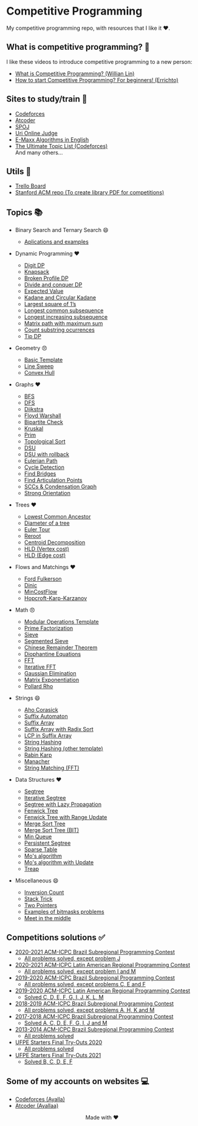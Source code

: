 # Competitive Programming

My competitive programming repo, with resources that I like it :heart:.

## **What is competitive programming? :thinking:**

I like these videos to introduce competitive programming to a new person:

- [What is Competitive Programming? (Willian Lin)](https://www.youtube.com/watch?v=ueNT-w7Oluw)
- [How to start Competitive Programming? For beginners! (Errichto)](https://www.youtube.com/watch?v=xAeiXy8-9Y8)

## **Sites to study/train :rocket:**

- [Codeforces](https://codeforces.com/)
- [Atcoder](https://atcoder.jp/)
- [SPOJ](https://www.spoj.com/)
- [Uri Online Judge](https://www.urionlinejudge.com.br/judge/en/login)
- [E-Maxx Algorithms in English](https://cp-algorithms.com/)
- [The Ultimate Topic List (Codeforces)](https://codeforces.com/blog/entry/95106)
  <br>
  And many others...

## **Utils :notebook:**

- [Trello Board](https://trello.com/b/o82WwA0k/competitive-programming)
- [Stanford ACM repo (To create library PDF for competitions)](https://github.com/jaehyunp/stanfordacm)

## **Topics :books:**

- Binary Search and Ternary Search :smile:

  - [Aplications and examples](https://github.com/jonh14lk/Competitive_Programming/blob/master/Binary%20Search%20and%20Ternary%20Search/Aplications.cpp)

- Dynamic Programming :heart:

  - [Digit DP](https://github.com/jonh14lk/Competitive_Programming/blob/master/Dynamic%20programming%20and%20common%20problems/Digitdp.cpp)
  - [Knapsack](https://github.com/jonh14lk/Competitive_Programming/blob/master/Dynamic%20programming%20and%20common%20problems/Knapsack.cpp)
  - [Broken Profile DP](https://github.com/jonh14lk/Competitive_Programming/blob/master/Dynamic%20programming%20and%20common%20problems/broken_profile.cpp)
  - [Divide and conquer DP](https://github.com/jonh14lk/Competitive_Programming/blob/master/Dynamic%20programming%20and%20common%20problems/divideandconquer.cpp)
  - [Expected Value](https://github.com/jonh14lk/Competitive_Programming/blob/master/Dynamic%20programming%20and%20common%20problems/expected_value.cpp)
  - [Kadane and Circular Kadane](https://github.com/jonh14lk/Competitive_Programming/blob/master/Dynamic%20programming%20and%20common%20problems/largest-sum-contiguous-subarray.cpp)
  - [Largest square of 1’s](https://github.com/jonh14lk/Competitive_Programming/blob/master/Dynamic%20programming%20and%20common%20problems/largest_square.cpp)
  - [Longest common subsequence](https://github.com/jonh14lk/Competitive_Programming/blob/master/Dynamic%20programming%20and%20common%20problems/lcs.cpp)
  - [Longest increasing subsequence](https://github.com/jonh14lk/Competitive_Programming/blob/master/Dynamic%20programming%20and%20common%20problems/lis.cpp)
  - [Matrix path with maximum sum](https://github.com/jonh14lk/Competitive_Programming/blob/master/Dynamic%20programming%20and%20common%20problems/max_matrix_path.cpp)
  - [Count substring ocurrences](https://github.com/jonh14lk/Competitive_Programming/blob/master/Dynamic%20programming%20and%20common%20problems/subsequences_string.cpp)
  - [Tip DP](https://github.com/jonh14lk/Competitive_Programming/blob/master/Dynamic%20programming%20and%20common%20problems/tip.cpp)

- Geometry :angry:

  - [Basic Template](https://github.com/jonh14lk/Competitive_Programming/blob/master/Geometry/points_and_vectors.cpp)
  - [Line Sweep](https://github.com/jonh14lk/Competitive_Programming/blob/master/Geometry/LineSweep.cpp)
  - [Convex Hull](https://github.com/jonh14lk/Competitive_Programming/blob/master/Geometry/ConvexHull.cpp)

- Graphs :heart:

  - [BFS](https://github.com/jonh14lk/Competitive_Programming/blob/master/Graph/BFS.cpp)
  - [DFS](https://github.com/jonh14lk/Competitive_Programming/blob/master/Graph/DFS.cpp)
  - [Dijkstra](https://github.com/jonh14lk/Competitive_Programming/blob/master/Graph/Dijkstra.cpp)
  - [Floyd Warshall](https://github.com/jonh14lk/Competitive_Programming/blob/master/Graph/Floyd_Warshall.cpp)
  - [Bipartite Check](https://github.com/jonh14lk/Competitive_Programming/blob/master/Graph/Grafo_Bipartido.cpp)
  - [Kruskal](https://github.com/jonh14lk/Competitive_Programming/blob/master/Graph/Kruskal.cpp)
  - [Prim](https://github.com/jonh14lk/Competitive_Programming/blob/master/Graph/Prim.cpp)
  - [Topological Sort](https://github.com/jonh14lk/Competitive_Programming/blob/master/Graph/Topological_Sort.cpp)
  - [DSU](https://github.com/jonh14lk/Competitive_Programming/blob/master/Graph/Union_Find.cpp)
  - [DSU with rollback](https://github.com/jonh14lk/Competitive_Programming/blob/master/Graph/dsu_rollback.cpp)
  - [Eulerian Path](https://github.com/jonh14lk/Competitive_Programming/blob/master/Graph/caminhoeuleriano.cpp)
  - [Cycle Detection](https://github.com/jonh14lk/Competitive_Programming/blob/master/Graph/cycle_detection.cpp)
  - [Find Bridges](https://github.com/jonh14lk/Competitive_Programming/blob/master/Graph/bridges.cpp)
  - [Find Articulation Points](https://github.com/jonh14lk/Competitive_Programming/blob/master/Graph/articulation_points.cpp)
  - [SCCs & Condensation Graph](https://github.com/jonh14lk/Competitive_Programming/blob/master/Graph/scc.cpp)
  - [Strong Orientation](https://github.com/jonh14lk/Competitive_Programming/blob/master/Graph/strong_orientation.cpp)

- Trees :heart:

  - [Lowest Common Ancestor](https://github.com/jonh14lk/Competitive_Programming/blob/master/Graph/LCA.cpp)
  - [Diameter of a tree](https://github.com/jonh14lk/Competitive_Programming/blob/master/Graph/TreeDiameter.cpp)
  - [Euler Tour](https://github.com/jonh14lk/Competitive_Programming/blob/master/Graph/eulertour.cpp)
  - [Reroot](https://github.com/jonh14lk/Competitive_Programming/blob/master/Graph/reroot.cpp)
  - [Centroid Decomposition](https://github.com/jonh14lk/Competitive_Programming/blob/master/Graph/centroid_decomposition.cpp)
  - [HLD (Vertex cost)](https://github.com/jonh14lk/Competitive_Programming/blob/master/Graph/hld.cpp)
  - [HLD (Edge cost)](https://github.com/jonh14lk/Competitive_Programming/blob/master/Graph/hld_edge.cpp)

- Flows and Matchings :heart:

  - [Ford Fulkerson](https://github.com/jonh14lk/Competitive_Programming/blob/master/Graph/Ford_Fulkerson.cpp)
  - [Dinic](https://github.com/jonh14lk/Competitive_Programming/blob/master/Graph/dinic.cpp)
  - [MinCostFlow](https://github.com/jonh14lk/Competitive_Programming/blob/master/Graph/mincostflow.cpp)
  - [Hopcroft-Karp-Karzanov](https://github.com/jonh14lk/Competitive_Programming/blob/master/Graph/hopcroft_karp.cpp)

- Math :angry:

  - [Modular Operations Template](https://github.com/jonh14lk/Competitive_Programming/blob/master/Math/modular_arithmetic.cpp)
  - [Prime Factorization](https://github.com/jonh14lk/Competitive_Programming/blob/master/Math/primefactors.cpp)
  - [Sieve](https://github.com/jonh14lk/Competitive_Programming/blob/master/Math/crivo.cpp)
  - [Segmented Sieve](https://github.com/jonh14lk/Competitive_Programming/blob/master/Math/segmentedsieve.cpp)
  - [Chinese Remainder Theorem](https://github.com/jonh14lk/Competitive_Programming/blob/master/Math/crt.cpp)
  - [Diophantine Equations](https://github.com/jonh14lk/Competitive_Programming/blob/master/Math/diophantine.cpp)
  - [FFT](https://github.com/jonh14lk/Competitive_Programming/blob/master/Math/fft.cpp)
  - [Iterative FFT](https://github.com/jonh14lk/Competitive_Programming/blob/master/Math/iterative_fft.cpp)
  - [Gaussian Elimination](https://github.com/jonh14lk/Competitive_Programming/blob/master/Math/gaussian_elimination.cpp)
  - [Matrix Exponentiation](https://github.com/jonh14lk/Competitive_Programming/blob/master/Math/matrix_exponentiation.cpp)
  - [Pollard Rho](https://github.com/jonh14lk/Competitive_Programming/blob/master/Math/pollard_rho.cpp)

- Strings :smile:

  - [Aho Corasick](https://github.com/jonh14lk/Competitive_Programming/blob/master/Strings/aho_corasick.cpp)
  - [Suffix Automaton](https://github.com/jonh14lk/Competitive_Programming/blob/master/Strings/suffix_automaton.cpp)
  - [Suffix Array](https://github.com/jonh14lk/Competitive_Programming/blob/master/Strings/suffix_array.cpp)
  - [Suffix Array with Radix Sort](https://github.com/jonh14lk/Competitive_Programming/blob/master/Strings/suffix_array2.cpp)
  - [LCP in Suffix Array](https://github.com/jonh14lk/Competitive_Programming/blob/master/Strings/lcp_in_suffix_array.cpp)
  - [String Hashing](https://github.com/jonh14lk/Competitive_Programming/blob/master/Strings/stringhashing.cpp)
  - [String Hashing (other template)](https://github.com/jonh14lk/Competitive_Programming/blob/master/Strings/stringhashing2.cpp)
  - [Rabin Karp](https://github.com/jonh14lk/Competitive_Programming/blob/master/Strings/rabin-karp.cpp)
  - [Manacher](https://github.com/jonh14lk/Competitive_Programming/blob/master/Strings/manacher.cpp)
  - [String Matching (FFT)](https://github.com/jonh14lk/Competitive_Programming/blob/master/Strings/substring_fft.cpp)

- Data Structures :heart:

  - [Segtree](https://github.com/jonh14lk/Competitive_Programming/blob/master/Structures/SegTree.cpp)
  - [Iterative Segtree](https://github.com/jonh14lk/Competitive_Programming/blob/master/Structures/Segtree2.cpp)
  - [Segtree with Lazy Propagation](https://github.com/jonh14lk/Competitive_Programming/blob/master/Structures/segtree_lazy.cpp)
  - [Fenwick Tree](https://github.com/jonh14lk/Competitive_Programming/blob/master/Structures/fenwick.cpp)
  - [Fenwick Tree with Range Update](https://github.com/jonh14lk/Competitive_Programming/blob/master/Structures/fenwick2.cpp)
  - [Merge Sort Tree](https://github.com/jonh14lk/Competitive_Programming/blob/master/Structures/mergesorttree.cpp)
  - [Merge Sort Tree (BIT)](https://github.com/jonh14lk/Competitive_Programming/blob/master/Structures/fenwick3.cpp)
  - [Min Queue](https://github.com/jonh14lk/Competitive_Programming/blob/master/Structures/min_queue.cpp)
  - [Persistent Segtree](https://github.com/jonh14lk/Competitive_Programming/blob/master/Structures/persistent_seg.cpp)
  - [Sparse Table](https://github.com/jonh14lk/Competitive_Programming/blob/master/Structures/sparsetable.cpp)
  - [Mo's algorithm](https://github.com/jonh14lk/Competitive_Programming/blob/master/Structures/sqrt_decomposition.cpp)
  - [Mo's algorithm with Update](https://github.com/jonh14lk/Competitive_Programming/blob/master/Structures/sqrt_decomposition2.cpp)
  - [Treap](https://github.com/jonh14lk/Competitive_Programming/blob/master/Structures/treap2.cpp)

- Miscellaneous :smile:

  - [Inversion Count](https://github.com/jonh14lk/Competitive_Programming/blob/master/Miscellaneous/inversion_count.cpp)
  - [Stack Trick](https://github.com/jonh14lk/Competitive_Programming/blob/master/Miscellaneous/stack_trick.cpp)
  - [Two Pointers](https://github.com/jonh14lk/Competitive_Programming/blob/master/Miscellaneous/two_pointers.cpp)
  - [Examples of bitmasks problems](https://github.com/jonh14lk/Competitive_Programming/blob/master/Miscellaneous/bitmasks.cpp)
  - [Meet in the middle](https://github.com/jonh14lk/Competitive_Programming/blob/master/Miscellaneous/meetinthemiddle.cpp)

## **Competitions solutions :white_check_mark:**

- [2020-2021 ACM-ICPC Brazil Subregional Programming Contest](https://codeforces.com/gym/102861)
  - [All problems solved, except problem J](https://github.com/jonh14lk/Competitive_Programming/tree/master/Problem%20Solving/Subregional%202020)
- [2020-2021 ACM-ICPC Latin American Regional Programming Contest](https://codeforces.com/gym/103185)
  - [All problems solved, except problem I and M](https://github.com/jonh14lk/Competitive_Programming/tree/master/Problem%20Solving/Final%202020)
- [2019-2020 ACM-ICPC Brazil Subregional Programming Contest](https://codeforces.com/gym/102346)
  - [All problems solved, except problems C, E and F](https://github.com/jonh14lk/Competitive_Programming/tree/master/Problem%20Solving/Subregional%202019)
- [2019-2020 ACM-ICPC Latin American Regional Programming Contest](https://codeforces.com/gym/102428)
  - [Solved C, D, E, F, G, I, J, K, L, M](https://github.com/jonh14lk/Competitive_Programming/tree/master/Problem%20Solving/Final%202019)
- [2018-2019 ACM-ICPC Brazil Subregional Programming Contest](https://codeforces.com/gym/101908)
  - [All problems solved, except problems A, H, K and M](https://github.com/jonh14lk/Competitive_Programming/tree/master/Problem%20Solving/Subregional%202018)
- [2017-2018 ACM-ICPC Brazil Subregional Programming Contest](https://neps.academy/br/source/4)
  - [Solved A, C, D, E, F, G, I, J and M](https://github.com/jonh14lk/Competitive_Programming/tree/master/Problem%20Solving/Subregional%202017)
- [2013-2014 ACM-ICPC Brazil Subregional Programming Contest](https://codeforces.com/gym/101473)
  - [All problems solved](https://github.com/jonh14lk/Competitive_Programming/tree/master/Problem%20Solving/Subregional%202013)
- [UFPE Starters Final Try-Outs 2020](https://codeforces.com/gym/102448)
  - [All problems solved](https://github.com/jonh14lk/Competitive_Programming/tree/master/Problem%20Solving/UFPE%20try-outs%202020)
- [UFPE Starters Final Try-Outs 2021](https://codeforces.com/gym/103076)
  - [Solved B, C, D, E, F](https://github.com/jonh14lk/Competitive_Programming/blob/master/Problem%20Solving/UFPE%20try-outs%202021)

## **Some of my accounts on websites :computer:**

- [Codeforces (Ayalla)](https://codeforces.com/profile/Ayalla)
- [Atcoder (Ayallaa)](https://atcoder.jp/users/Ayallaa)

<div align="center">

Made with :heart:

</div>
